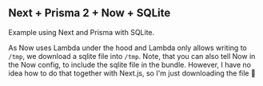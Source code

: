 ## Next + Prisma 2 + Now + SQLite

Example using Next and Prisma with SQLite.

As Now uses Lambda under the hood and Lambda only allows writing to `/tmp`, we download a sqlite file into `/tmp`.
Note, that you can also tell Now in the Now config, to include the sqlite file in the bundle.
However, I have no idea how to do that together with Next.js, so I'm just downloading the file :shrug:
